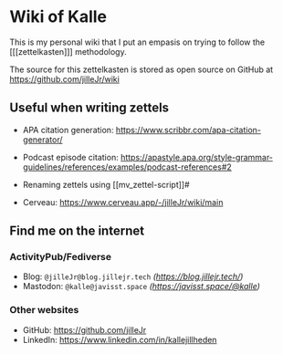 # Wiki of Kalle

This is my personal wiki that I put an empasis on trying to follow the
[[[zettelkasten]]] methodology.

The source for this zettelkasten is stored as open source on GitHub at
<https://github.com/jilleJr/wiki>

## Useful when writing zettels

- APA citation generation: <https://www.scribbr.com/apa-citation-generator/>

- Podcast episode citation: <https://apastyle.apa.org/style-grammar-guidelines/references/examples/podcast-references#2>

- Renaming zettels using [[mv_zettel-script]]#

- Cerveau: <https://www.cerveau.app/-/jilleJr/wiki/main>

## Find me on the internet

### ActivityPub/Fediverse

- Blog: `@jilleJr@blog.jillejr.tech` _(<a rel="me" href="https://blog.jillejr.tech/">https\://blog.jillejr.tech/</a>)_
- Mastodon: `@kalle@javisst.space` _(<a ref="me" href="https://javisst.space/@kalle">https\://javisst.space/@kalle</a>)_

### Other websites

- GitHub: <a ref="me" href="https://github.com/jilleJr">https\://github.com/jilleJr</a>
- LinkedIn: <a ref="me" href="https://www.linkedin.com/in/kallejillheden">https\://www\.linkedin.com/in/kallejillheden</a>

